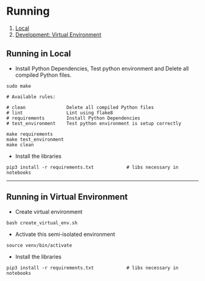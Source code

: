# Running

1. [Local](#running-in-local)
2. [Development: Virtual Environment](#running-in-virtual-environment)

## Running in Local

- Install Python Dependencies, Test python environment and Delete all compiled Python files.

```shell script
sudo make

# Available rules:

# clean               Delete all compiled Python files
# lint                Lint using flake8
# requirements        Install Python Dependencies
# test_environment    Test python environment is setup correctly
```

```shell script
make requirements
make test_environment
make clean
```

- Install the libraries

```shell script
pip3 install -r requirements.txt            # libs necessary in notebooks
```

---

## Running in Virtual Environment

- Create virtual environment

```shell script
bash create_virtual_env.sh
```

- Activate this semi-isolated environment

```shell script
source venv/bin/activate
```

- Install the libraries

```shell script
pip3 install -r requirements.txt            # libs necessary in notebooks
```
